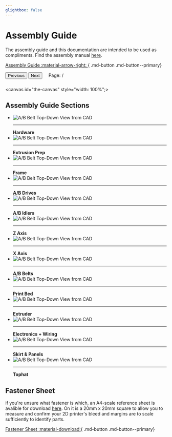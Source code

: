 ```yaml
---
glightbox: false
---
```


# Assembly Guide

The assembly guide and this documentation are intended to be used as compliments.  Find the assembly manual [here]().

[Assembly Guide :material-arrow-right: ](#){ .md-button .md-button--primary}

<script src="https://cdn.jsdelivr.net/npm/pdfjs-dist@3.9.179/build/pdf.min.js "></script>
<link href="https://cdn.jsdelivr.net/npm/pdfjs-dist@3.9.179/web/pdf_viewer.min.css " rel="stylesheet">

<style>
    #the-canvas {
  border: .5px solid grey;
  direction: ltr;
}
    </style>
    
<div style="padding-bottom:10px;">
  <button id="prev" class="md-button .md-small">Previous</button>
  <button id="next" class="md-button .md-small">Next</button>
  &nbsp; &nbsp;
  <span>Page: <span id="page_num"></span> / <span id="page_count"></span></span>

</div>

<canvas id="the-canvas" style="width: 100%";></canvas>


<script>// If absolute URL from the remote server is provided, configure the CORS
// header on that server.
var url = '../assets/assembly_guide_8_16_23.pdf';

// Loaded via <script> tag, create shortcut to access PDF.js exports.
var pdfjsLib = window['pdfjs-dist/build/pdf'];

// The workerSrc property shall be specified.
pdfjsLib.GlobalWorkerOptions.workerSrc = 'https://cdn.jsdelivr.net/npm/pdfjs-dist@3.9.179/build/pdf.worker.js';

var pdfDoc = null,
    pageNum = 1,
    pageRendering = true,
    pageNumPending = null,
    scale = 2.5,
    canvas = document.getElementById('the-canvas'),
    ctx = canvas.getContext('2d');

/**
 * Get page info from document, resize canvas accordingly, and render page.
 * @param num Page number.
 */
function renderPage(num) {
  pageRendering = true;
  // Using promise to fetch the page
  pdfDoc.getPage(num).then(function(page) {
    var viewport = page.getViewport({scale: scale});
    canvas.height = viewport.height;
    canvas.width = viewport.width;

    // Render PDF page into canvas context
    var renderContext = {
      canvasContext: ctx,
      viewport: viewport
    };
    var renderTask = page.render(renderContext);

    // Wait for rendering to finish
    renderTask.promise.then(function() {
      pageRendering = false;
      if (pageNumPending !== null) {
        // New page rendering is pending
        renderPage(pageNumPending);
        pageNumPending = null;
      }
    });
  });

  // Update page counters
  document.getElementById('page_num').textContent = num;
}

/**
 * If another page rendering in progress, waits until the rendering is
 * finised. Otherwise, executes rendering immediately.
 */
function queueRenderPage(num) {
  if (pageRendering) {
    pageNumPending = num;
  } else {
    renderPage(num);
  }
}

/**
 * Displays previous page.
 */
function onPrevPage() {
  if (pageNum <= 1) {
    return;
  }
  pageNum--;
  queueRenderPage(pageNum);
}
document.getElementById('prev').addEventListener('click', onPrevPage);

/**
 * Displays next page.
 */
function onNextPage() {
  if (pageNum >= pdfDoc.numPages) {
    return;
  }
  pageNum++;
  queueRenderPage(pageNum);
}
document.getElementById('next').addEventListener('click', onNextPage);

/**
 * Asynchronously downloads PDF.
 */
pdfjsLib.getDocument(url).promise.then(function(pdfDoc_) {
  pdfDoc = pdfDoc_;
  document.getElementById('page_count').textContent = pdfDoc.numPages;

  // Initial/first page rendering
  renderPage(pageNum);
});
</script>

## Assembly Guide Sections

<div class="grid cards" style="grid-template-columns: repeat(auto-fit,minmax(8rem,1fr));">
  <ul>
    <li><img src = "../img/assembly/abbelts/abbelts.png" alt="A/B Belt Top-Down View from CAD"/><hr><strong>Hardware</strong></li>
    <li><img src = "../img/assembly/extrusion_prep/extrusion_prep.png" alt="A/B Belt Top-Down View from CAD"/><hr><strong>Extrusion Prep</strong></li>
    <li><img src = "../img/assembly/abbelts/abbelts.png" alt="A/B Belt Top-Down View from CAD"/><hr><strong>Frame</strong></li>
    <li><img src = "../img/assembly/abdrives/abdrives.png" alt="A/B Belt Top-Down View from CAD"/><hr><strong>A/B Drives</strong></li>
    <li><img src = "../img/assembly/abidlers/abidlers.png" alt="A/B Belt Top-Down View from CAD"/><hr><strong>A/B Idlers</strong></li>
    <li><img src = "../img/assembly/abbelts/abbelts.png" alt="A/B Belt Top-Down View from CAD"/><hr><strong>Z Axis</strong></li>
    <li><img src = "../img/assembly/x_rail/x_rail.png" alt="A/B Belt Top-Down View from CAD"/><hr><strong>X Axis</strong></li>
    <li><img src = "../img/assembly/abbelts/abbelts.png" alt="A/B Belt Top-Down View from CAD"/><hr><strong>A/B Belts</strong></li>
    <li><img src = "../img/assembly/printbed/printbed.png" alt="A/B Belt Top-Down View from CAD"/><hr><strong>Print Bed</strong></li>
    <li><img src = "../img/assembly/abbelts/abbelts.png" alt="A/B Belt Top-Down View from CAD"/><hr><strong>Extruder</strong></li>
    <li><img src = "../img/assembly/abbelts/abbelts.png" alt="A/B Belt Top-Down View from CAD"/><hr><strong>Electronics + Wiring</strong></li>
    <li><img src = "../img/assembly/abbelts/abbelts.png" alt="A/B Belt Top-Down View from CAD"/><hr><strong>Skirt & Panels</strong></li>
    <li><img src = "../img/assembly/abbelts/abbelts.png" alt="A/B Belt Top-Down View from CAD"/><hr><strong>Tophat</strong></li>
  </ul>
</div>


## Fastener Sheet

if you're unsure what fastener is which, an A4-scale reference sheet is avalible for download [here]().  On it is a 20mm x 20mm square to allow you to measure and confirm your 2D printer's bleed and margins are to scale sufficiently to identify parts.

[Fastener Sheet :material-download:](../assets/fastener_sheet_v3.pdf){ .md-button .md-button--primary}